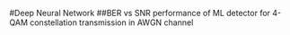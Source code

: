 #Deep Neural Network
##BER vs SNR performance of ML detector for 4-QAM constellation transmission in AWGN channel


 
 
